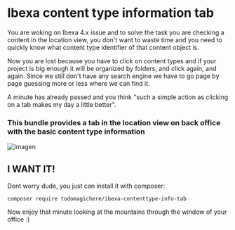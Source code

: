 # Ibexa content type information tab

You are woking on Ibexa 4.x issue and to solve the task you are checking a content in the location view, you don't want to waste time and you need to quickly know what content type identifier of that content object is. 

Now you are lost because you have to click on content types and if your project is big enough it will be organized by folders, and click again, and again. Since we still don't have any search engine we have to go page by page guessing more or less where we can find it. 

A minute has already passed and you think "such a simple action as clicking on a tab makes my day a little better".

### This bundle provides a tab in the location view on back office with the basic content type information

![imagen](https://github.com/todomagichere/ibexa-contenttype-info-tab-bundle/assets/23119890/91dc450c-149b-4cae-a560-a4b1bdabb8c8)

## I WANT IT!

Dont worry dude, you just can install it with composer:

    composer require todomagichere/ibexa-contenttype-info-tab

Now enjoy that minute looking at the mountains through the window of your office :)
